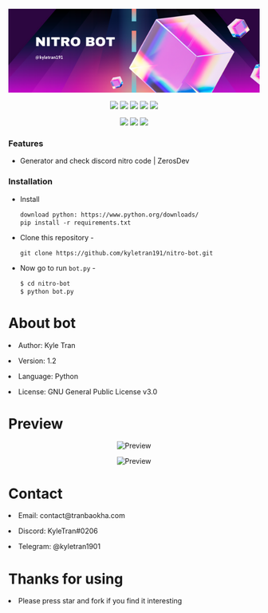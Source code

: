 <!-- Kylebot -->
<p align="center"><img src="img/banner.png" alt="Kyle Network"></p>
<p align="center">
  <img src="https://img.shields.io/badge/Version-1.2-green?style=for-the-badge">
  <img src="https://img.shields.io/github/license/kyletran191/nitro-bot?style=for-the-badge">
  <img src="https://img.shields.io/github/stars/kyletran191/nitro-bot?style=for-the-badge">
  <img src="https://img.shields.io/github/issues/kyletran191/nitro-bot?color=red&style=for-the-badge">
  <img src="https://img.shields.io/github/forks/kyletran191/nitro-bot?color=teal&style=for-the-badge">
</p>

<p align="center">
  <img src="https://img.shields.io/badge/Author-kyletran191-blue?style=flat-square">
  <img src="https://img.shields.io/badge/Open%20Source-Yes-darkgreen?style=flat-square">
  <img src="https://hits.seeyoufarm.com/api/count/incr/badge.svg?url=https%3A%2F%2Fgithub.com%2Fkyletran191%2Fkylebot&title=Visitors&edge_flat=false"/></a>
</p>

### Features

- Generator and check discord nitro code | ZerosDev
### Installation
- Install
  ```
  download python: https://www.python.org/downloads/
  pip install -r requirements.txt
  ```

- Clone this repository -
  ```
  git clone https://github.com/kyletran191/nitro-bot.git
  ```
- Now go to run `bot.py` -
  ```
  $ cd nitro-bot
  $ python bot.py
  ```
<h1>About bot</h1>
<p><li>Author: Kyle Tran</li></p>
<p><li>Version: 1.2</li></p>
<p><li>Language: Python</li></p>
<p><li>License: GNU General Public License v3.0</li></p>
<h1>Preview</h1>
<p align="center"><img src="demo.png" alt="Preview"></p>
<p align="center"><img src="demo2.png" alt="Preview"></p>
<h1>Contact</h1>
<p><li>Email: contact@tranbaokha.com</li></p>
<p><li>Discord: KyleTran#0206</li></p>
<p><li>Telegram: @kyletran1901</li></p>
<h1>Thanks for using</h1>
<p><li>Please press star and fork if you find it interesting</li></p>

